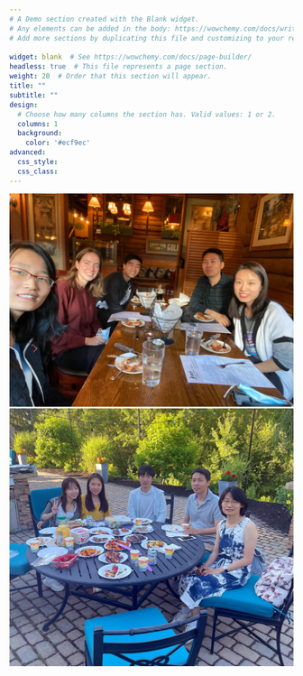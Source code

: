 ```yaml
---
# A Demo section created with the Blank widget.
# Any elements can be added in the body: https://wowchemy.com/docs/writing-markdown-latex/
# Add more sections by duplicating this file and customizing to your requirements.

widget: blank  # See https://wowchemy.com/docs/page-builder/
headless: true  # This file represents a page section.
weight: 20  # Order that this section will appear.
title: ""
subtitle: ""
design:
  # Choose how many columns the section has. Valid values: 1 or 2.
  columns: 1
  background:
    color: '#ecf9ec'
advanced:
  css_style:
  css_class:
---
```


![jesses-2022](jesses-2022.jpg)![BBQ-2024](BBQ2024.jpg)
